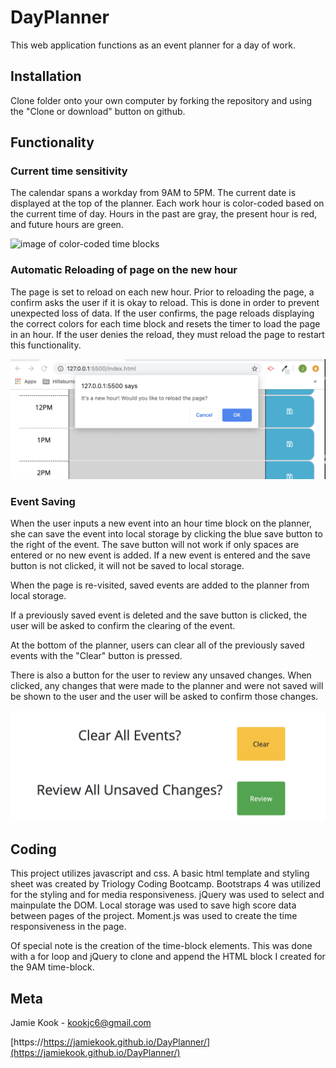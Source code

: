 # DayPlanner
This web application functions as an event planner for a day of work.


## Installation

Clone folder onto your own computer by forking the repository and using the "Clone or download" button on github.  


## Functionality 

### Current time sensitivity
The calendar spans a workday from 9AM to 5PM. The current date is displayed at the top of the planner. Each work hour is color-coded based on the current time of day. Hours in the past are gray, the present hour is red, and future hours are green.  

![image of color-coded time blocks](./assets/images/planner.png)

### Automatic Reloading of page on the new hour
The page is set to reload on each new hour. Prior to reloading the page, a confirm asks the user if it is okay to reload. This is done in order to prevent unexpected loss of data. If the user confirms, the page reloads displaying the correct colors for each time block and resets the timer to load the page in an hour. If the user denies the reload, they must reload the page to restart this functionality. 

![image of confirm reload](reload.png)

### Event Saving
When the user inputs a new event into an hour time block on the planner, she can save the event into local storage by clicking the blue save button to the right of the event. The save button will not work if only spaces are entered or no new event is added. If a new event is entered and the save button is not clicked, it will not be saved to local storage. 

When the page is re-visited, saved events are added to the planner from local storage. 

If a previously saved event is deleted and the save button is clicked, the user will be asked to confirm the clearing of the event. 

At the bottom of the planner, users can clear all of the previously saved events with the "Clear" button is pressed.

There is also a button for the user to review any unsaved changes. When clicked, any changes that were made to the planner and were not saved will be shown to the user and the user will be asked to confirm those changes. 

![image of clear and review buttons](buttons.png)


## Coding

This project utilizes javascript and css. A basic html template and styling sheet was created by Triology Coding Bootcamp. Bootstraps 4 was utilized for the styling and for media responsiveness. jQuery was used to select and mainpulate the DOM. Local storage was used to save high score data between pages of the project. Moment.js was used to create the time responsiveness in the page. 

Of special note is the creation of the time-block elements. This was done with a for loop and jQuery to clone and append the HTML block I created for the 9AM time-block. 

## Meta 

Jamie Kook - kookjc6@gmail.com

[https://https://jamiekook.github.io/DayPlanner/](https://jamiekook.github.io/DayPlanner/)